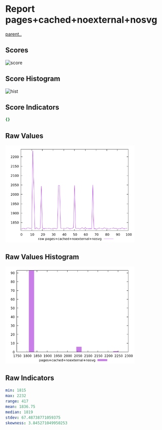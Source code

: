 # Report pages+cached+noexternal+nosvg

[parent..](./..)  


## Scores

![score](./score.png)  

## Score Histogram

![hist](./hist.png)  

## Score Indicators

```yaml
{}

```

## Raw Values

![raw](./raw.png)  

## Raw Values Histogram

![raw hist](./raw_hist.png)  

## Raw Indicators

```yaml
min: 1815
max: 2232
range: 417
mean: 1836.75
median: 1819
stdev: 67.48738771059375
skewness: 3.845271049950253

```

<style>
  img {
    max-width: 80%;
  }
</style>
      
